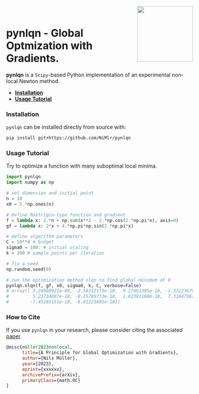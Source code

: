 <a href="https://github.com/NiMlr/pynlqn">
  <img align="right" width="150" height="150" src="https://github.com/mdp-toolkit/mdp-toolkit/assets/39880630/9795e7ca-35aa-4191-bd07-60e10b5438c1"><br>
</a>


# pynlqn - Global Optmization with Gradients.

**pynlqn** is a `Scipy`-based Python implementation of an experimental
non-local Newton method.

- [**Installation**](https://github.com/NiMlr/traffic-model-synthesis#installation)
- [**Usage Tutorial**](https://github.com/NiMlr/traffic-model-synthesis#usage-tutorial)

### Installation

`pynlqn` can be installed directly from source with:
```sh
pip install git+https://github.com/NiMlr/pynlqn
```


### Usage Tutorial

Try to optimize a function with many suboptimal local minima.
```python
import pynlqn
import numpy as np

# set dimension and initial point
n = 10
x0 = 5.*np.ones(n)

# Define Rastrigin-type function and gradient
f = lambda x: 2.*n + np.sum(x**2 - 2.*np.cos(2.*np.pi*x), axis=0)
gf = lambda x: 2*x + 4.*np.pi*np.sin(2.*np.pi*x)

# define algorithm parameters
C = 10**4 # budget
sigma0 = 100. # initial scaling
k = 100 # sample points per iteration

# fix a seed
np.random.seed(0)

# run the optimization method nlqn to find global minimum at 0
pynlqn.nlqn(f, gf, x0, sigma0, k, C, verbose=False)
# array([ 3.24988921e-09, -2.58312173e-10, -9.27461395e-10, -1.37223679e-09,
#         5.23734887e-10, -8.15789773e-10,  1.82301168e-10,  7.31047982e-10,
#        -7.45285151e-10, -6.81223695e-10])
```


### How to Cite

If you use `pynlqn` in your research, please consider citing the associated [paper](https://arxiv.org/abs/xxxxxx).

```bibtex
@misc{müller2023nonlocal,
      title={A Principle for Global Optimization with Gradients}, 
      author={Nils Müller},
      year={2023},
      eprint={xxxxxx},
      archivePrefix={arXiv},
      primaryClass={math.OC}
}
```

